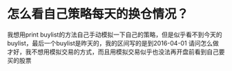 # 怎么看自己策略每天的换仓情况？

我想用print buylist的方法自己手动模拟一下自己的策略，但是似乎看不到今天的buylist，最后一个buylist是昨天的，我的区间写的是到2016-04-01
请问怎么做才好，我不想用模拟交易的方式，而且用模拟交易似乎也没法再开盘前看到自己要买的股票